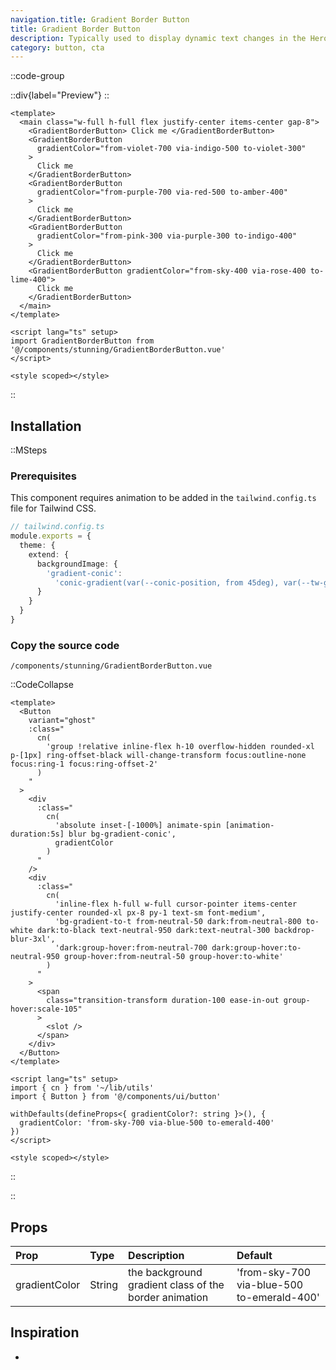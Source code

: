 ```yaml
---
navigation.title: Gradient Border Button
title: Gradient Border Button
description: Typically used to display dynamic text changes in the Hero Section.
category: button, cta
---
```


::code-group

::div{label="Preview"}
<Playground url="/playground/gradient-border-button"></Playground>
::

```vue [Code]
<template>
  <main class="w-full h-full flex justify-center items-center gap-8">
    <GradientBorderButton> Click me </GradientBorderButton>
    <GradientBorderButton
      gradientColor="from-violet-700 via-indigo-500 to-violet-300"
    >
      Click me
    </GradientBorderButton>
    <GradientBorderButton
      gradientColor="from-purple-700 via-red-500 to-amber-400"
    >
      Click me
    </GradientBorderButton>
    <GradientBorderButton
      gradientColor="from-pink-300 via-purple-300 to-indigo-400"
    >
      Click me
    </GradientBorderButton>
    <GradientBorderButton gradientColor="from-sky-400 via-rose-400 to-lime-400">
      Click me
    </GradientBorderButton>
  </main>
</template>

<script lang="ts" setup>
import GradientBorderButton from '@/components/stunning/GradientBorderButton.vue'
</script>

<style scoped></style>
```

::

## Installation

::MSteps

### Prerequisites

This component requires animation to be added in the `tailwind.config.ts` file for Tailwind CSS.

```ts
// tailwind.config.ts
module.exports = {
  theme: {
    extend: {
      backgroundImage: {
        'gradient-conic':
          'conic-gradient(var(--conic-position, from 45deg), var(--tw-gradient-stops))'
      }
    }
  }
}
```

### Copy the source code

`/components/stunning/GradientBorderButton.vue`

::CodeCollapse

```vue
<template>
  <Button
    variant="ghost"
    :class="
      cn(
        'group !relative inline-flex h-10 overflow-hidden rounded-xl p-[1px] ring-offset-black will-change-transform focus:outline-none focus:ring-1 focus:ring-offset-2'
      )
    "
  >
    <div
      :class="
        cn(
          'absolute inset-[-1000%] animate-spin [animation-duration:5s] blur bg-gradient-conic',
          gradientColor
        )
      "
    />
    <div
      :class="
        cn(
          'inline-flex h-full w-full cursor-pointer items-center justify-center rounded-xl px-8 py-1 text-sm font-medium',
          'bg-gradient-to-t from-neutral-50 dark:from-neutral-800 to-white dark:to-black text-neutral-950 dark:text-neutral-300 backdrop-blur-3xl',
          'dark:group-hover:from-neutral-700 dark:group-hover:to-neutral-950 group-hover:from-neutral-50 group-hover:to-white'
        )
      "
    >
      <span
        class="transition-transform duration-100 ease-in-out group-hover:scale-105"
      >
        <slot />
      </span>
    </div>
  </Button>
</template>

<script lang="ts" setup>
import { cn } from '~/lib/utils'
import { Button } from '@/components/ui/button'

withDefaults(defineProps<{ gradientColor?: string }>(), {
  gradientColor: 'from-sky-700 via-blue-500 to-emerald-400'
})
</script>

<style scoped></style>
```

::

::

## Props

| Prop          | Type   | Description                                           | Default                                    |
| :------------ | :----- | :---------------------------------------------------- | :----------------------------------------- |
| gradientColor | String | the background gradient class of the border animation | 'from-sky-700 via-blue-500 to-emerald-400' |

## Inspiration

-
